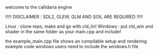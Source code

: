 welcome to the callidaria engine

!!!!! DISCLAIMER : SDL2, GLEW, GLM AND SOIL ARE REQUIRED !!!!!

Linux : clone repo, make and go with cld_lin!
Windows : put cld_win and shader in the same folder as your main.cpp and include!


the example_main.cpp file shows an compilable setup and rendering example code
windows users need to include the windows.h file
